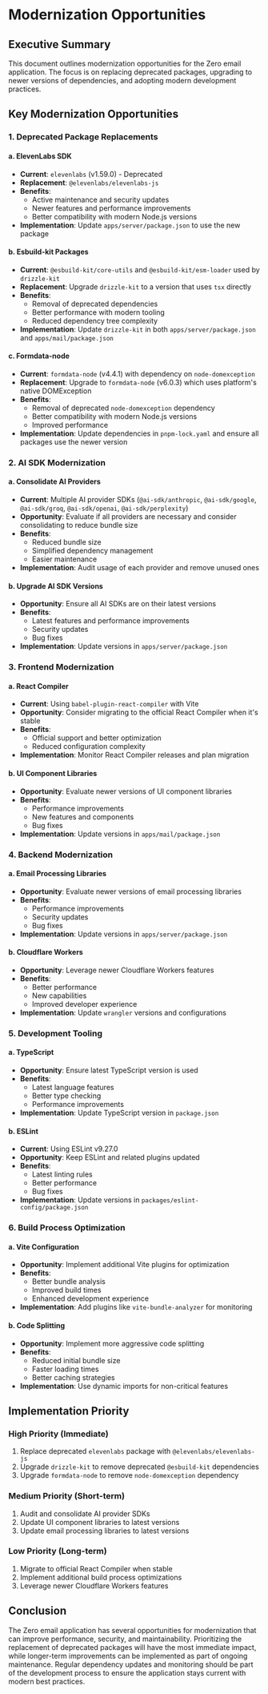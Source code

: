 # Modernization Opportunities

## Executive Summary

This document outlines modernization opportunities for the Zero email application. The focus is on replacing deprecated packages, upgrading to newer versions of dependencies, and adopting modern development practices.

## Key Modernization Opportunities

### 1. Deprecated Package Replacements

#### a. ElevenLabs SDK
- **Current**: `elevenlabs` (v1.59.0) - Deprecated
- **Replacement**: `@elevenlabs/elevenlabs-js`
- **Benefits**:
  - Active maintenance and security updates
  - Newer features and performance improvements
  - Better compatibility with modern Node.js versions
- **Implementation**: Update `apps/server/package.json` to use the new package

#### b. Esbuild-kit Packages
- **Current**: `@esbuild-kit/core-utils` and `@esbuild-kit/esm-loader` used by `drizzle-kit`
- **Replacement**: Upgrade `drizzle-kit` to a version that uses `tsx` directly
- **Benefits**:
  - Removal of deprecated dependencies
  - Better performance with modern tooling
  - Reduced dependency tree complexity
- **Implementation**: Update `drizzle-kit` in both `apps/server/package.json` and `apps/mail/package.json`

#### c. Formdata-node
- **Current**: `formdata-node` (v4.4.1) with dependency on `node-domexception`
- **Replacement**: Upgrade to `formdata-node` (v6.0.3) which uses platform's native DOMException
- **Benefits**:
  - Removal of deprecated `node-domexception` dependency
  - Better compatibility with modern Node.js versions
  - Improved performance
- **Implementation**: Update dependencies in `pnpm-lock.yaml` and ensure all packages use the newer version

### 2. AI SDK Modernization

#### a. Consolidate AI Providers
- **Current**: Multiple AI provider SDKs (`@ai-sdk/anthropic`, `@ai-sdk/google`, `@ai-sdk/groq`, `@ai-sdk/openai`, `@ai-sdk/perplexity`)
- **Opportunity**: Evaluate if all providers are necessary and consider consolidating to reduce bundle size
- **Benefits**:
  - Reduced bundle size
  - Simplified dependency management
  - Easier maintenance
- **Implementation**: Audit usage of each provider and remove unused ones

#### b. Upgrade AI SDK Versions
- **Opportunity**: Ensure all AI SDKs are on their latest versions
- **Benefits**:
  - Latest features and performance improvements
  - Security updates
  - Bug fixes
- **Implementation**: Update versions in `apps/server/package.json`

### 3. Frontend Modernization

#### a. React Compiler
- **Current**: Using `babel-plugin-react-compiler` with Vite
- **Opportunity**: Consider migrating to the official React Compiler when it's stable
- **Benefits**:
  - Official support and better optimization
  - Reduced configuration complexity
- **Implementation**: Monitor React Compiler releases and plan migration

#### b. UI Component Libraries
- **Opportunity**: Evaluate newer versions of UI component libraries
- **Benefits**:
  - Performance improvements
  - New features and components
  - Bug fixes
- **Implementation**: Update versions in `apps/mail/package.json`

### 4. Backend Modernization

#### a. Email Processing Libraries
- **Opportunity**: Evaluate newer versions of email processing libraries
- **Benefits**:
  - Performance improvements
  - Security updates
  - Bug fixes
- **Implementation**: Update versions in `apps/server/package.json`

#### b. Cloudflare Workers
- **Opportunity**: Leverage newer Cloudflare Workers features
- **Benefits**:
  - Better performance
  - New capabilities
  - Improved developer experience
- **Implementation**: Update `wrangler` versions and configurations

### 5. Development Tooling

#### a. TypeScript
- **Opportunity**: Ensure latest TypeScript version is used
- **Benefits**:
  - Latest language features
  - Better type checking
  - Performance improvements
- **Implementation**: Update TypeScript version in `package.json`

#### b. ESLint
- **Current**: Using ESLint v9.27.0
- **Opportunity**: Keep ESLint and related plugins updated
- **Benefits**:
  - Latest linting rules
  - Better performance
  - Bug fixes
- **Implementation**: Update versions in `packages/eslint-config/package.json`

### 6. Build Process Optimization

#### a. Vite Configuration
- **Opportunity**: Implement additional Vite plugins for optimization
- **Benefits**:
  - Better bundle analysis
  - Improved build times
  - Enhanced development experience
- **Implementation**: Add plugins like `vite-bundle-analyzer` for monitoring

#### b. Code Splitting
- **Opportunity**: Implement more aggressive code splitting
- **Benefits**:
  - Reduced initial bundle size
  - Faster loading times
  - Better caching strategies
- **Implementation**: Use dynamic imports for non-critical features

## Implementation Priority

### High Priority (Immediate)
1. Replace deprecated `elevenlabs` package with `@elevenlabs/elevenlabs-js`
2. Upgrade `drizzle-kit` to remove deprecated `@esbuild-kit` dependencies
3. Upgrade `formdata-node` to remove `node-domexception` dependency

### Medium Priority (Short-term)
1. Audit and consolidate AI provider SDKs
2. Update UI component libraries to latest versions
3. Update email processing libraries to latest versions

### Low Priority (Long-term)
1. Migrate to official React Compiler when stable
2. Implement additional build process optimizations
3. Leverage newer Cloudflare Workers features

## Conclusion

The Zero email application has several opportunities for modernization that can improve performance, security, and maintainability. Prioritizing the replacement of deprecated packages will have the most immediate impact, while longer-term improvements can be implemented as part of ongoing maintenance. Regular dependency updates and monitoring should be part of the development process to ensure the application stays current with modern best practices.